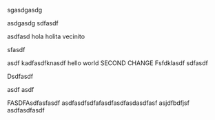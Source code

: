 sgasdgasdg

asdgasdg
sdfasdf

asdfasd
hola holita vecinito


sfasdf


asdf
kadfasdfknasdf
hello world
SECOND CHANGE
Fsfdklasdf
sdfasdf

Dsdfasdf

asdf
asdf

FASDFAsdfasfasdf
asdfasdfsdfafasdfasdfasdasdfasf
asjdfbdfjsf
asdfasdfasdf
